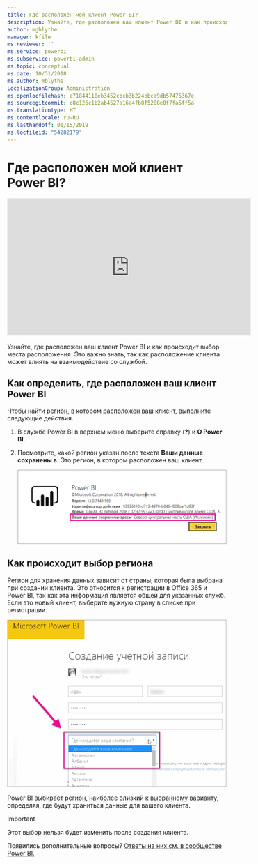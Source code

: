 ```yaml
---
title: Где расположен мой клиент Power BI?
description: Узнайте, где расположен ваш клиент Power BI и как происходит выбор места расположения. Это важно знать, так как место расположения клиента может влиять на качество обмена данными со службой.
author: mgblythe
manager: kfile
ms.reviewer: ''
ms.service: powerbi
ms.subservice: powerbi-admin
ms.topic: conceptual
ms.date: 10/31/2018
ms.author: mblythe
LocalizationGroup: Administration
ms.openlocfilehash: e71844110eb3452cbcb3b224bbca9db57475367e
ms.sourcegitcommit: c8c126c1b2ab4527a16a4fb8f5208e0f7fa5ff5a
ms.translationtype: HT
ms.contentlocale: ru-RU
ms.lasthandoff: 01/15/2019
ms.locfileid: "54282179"
---
```

# <a name="where-is-my-power-bi-tenant-located"></a>Где расположен мой клиент Power BI?

<iframe width="560" height="315" src="https://www.youtube.com/embed/0fOxaHJPvdM?showinfo=0" frameborder="0" allowfullscreen></iframe>

Узнайте, где расположен ваш клиент Power BI и как происходит выбор места расположения. Это важно знать, так как расположение клиента может влиять на взаимодействие со службой.

## <a name="how-to-determine-where-your-power-bi-tenant-is-located"></a>Как определить, где расположен ваш клиент Power BI

Чтобы найти регион, в котором расположен ваш клиент, выполните следующие действия.

1. В службе Power BI в верхнем меню выберите справку (**?**) и **О Power BI**.

1. Посмотрите, какой регион указан после текста **Ваши данные сохранены в**. Это регион, в котором расположен ваш клиент.

    ![Область данных](media/service-admin-where-is-my-tenant-located/power-bi-data-region.png)

## <a name="how-the-data-region-is-selected"></a>Как происходит выбор региона

Регион для хранения данных зависит от страны, которая была выбрана при создании клиента. Это относится к регистрации в Office 365 и Power BI, так как эта информация является общей для указанных служб. Если это новый клиент, выберите нужную страну в списке при регистрации.

![Выбор страны](media/service-admin-where-is-my-tenant-located/sign-up-country-selection.png)

Power BI выбирает регион, наиболее близкий к выбранному варианту, определяя, где будут храниться данные для вашего клиента.

> [!IMPORTANT]
> Этот выбор нельзя будет изменить после создания клиента.

Появились дополнительные вопросы? [Ответы на них см. в сообществе Power BI.](http://community.powerbi.com/)

